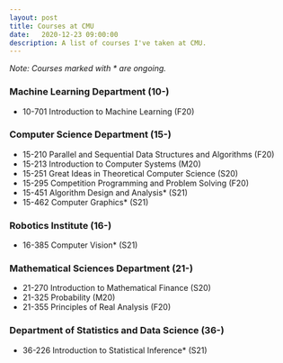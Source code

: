 ```yaml
---
layout: post
title: Courses at CMU
date:   2020-12-23 09:00:00
description: A list of courses I've taken at CMU.
---
```

*Note: Courses marked with \* are ongoing.*

### Machine Learning Department (10-)
- 10-701 Introduction to Machine Learning (F20)

### Computer Science Department (15-)
- 15-210 Parallel and Sequential Data Structures and Algorithms (F20)
- 15-213 Introduction to Computer Systems (M20)
- 15-251 Great Ideas in Theoretical Computer Science (S20)
- 15-295 Competition Programming and Problem Solving (F20)
- 15-451 Algorithm Design and Analysis\* (S21)
- 15-462 Computer Graphics\* (S21)

### Robotics Institute (16-)
- 16-385 Computer Vision\* (S21)

### Mathematical Sciences Department (21-)
- 21-270 Introduction to Mathematical Finance (S20)
- 21-325 Probability (M20)
- 21-355 Principles of Real Analysis (F20)

### Department of Statistics and Data Science (36-)
- 36-226 Introduction to Statistical Inference\* (S21)
